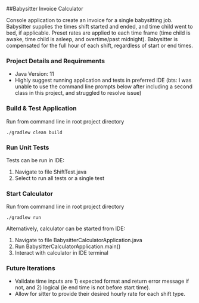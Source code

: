##Babysitter Invoice Calculator

Console application to create an invoice for a single babysitting job. 
Babysitter supplies the times shift started and ended, and time child 
went to bed, if applicable. Preset rates are applied to each time frame
(time child is awake, time child is asleep, and overtime/past midnight). 
Babysitter is compensated for the full hour of each shift, regardless of 
start or end times.

### Project Details and Requirements
* Java Version: 11
* Highly suggest running application and tests in preferred IDE 
(bts: I was unable to use the command line prompts below after 
including a second class in this project, and struggled to resolve issue) 

### Build & Test Application
Run from command line in root project directory
```
./gradlew clean build
```
### Run Unit Tests
Tests can be run in IDE:
1. Navigate to file ShiftTest.java
2. Select to run all tests or a single test

### Start Calculator
Run from command line in root project directory
```
./gradlew run
```
Alternatively, calculator can be started from IDE: 
1. Navigate to file BabysitterCalculatorApplication.java
2. Run BabysitterCalculatorApplication.main()
3. Interact with calculator in IDE terminal

### Future Iterations
* Validate time inputs are 1) expected format and return error message if not, 
and 2) logical (ie end time is not before start time).
* Allow for sitter to provide their desired hourly rate for each shift type.
